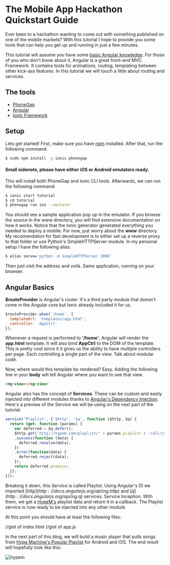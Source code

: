 # The Mobile App Hackathon Quickstart Guide

Ever been to a hackathon wanting to come out with something published on one of the mobile markets?
With this tutorial I hope to provide you some tools that can help you get up and running in just a few minutes.

This tutorial will assume you have some [basic Angular knowledge](http://docs.angularjs.org/tutorial/step_01). For those of you who don't know about it, Angular is a great front-end MVC Framework. It contains tools for animations, routing, templating between other kick-ass features. In this tutorial we will touch a little about routing and services.

## The tools
* [PhoneGap](http://phonegap.com/)
* [Angular](http://angularjs.org)
* [Ionic Framework](http://ionicframework.com/)

## Setup

Lets get started! First, make sure you have [npm](http://npmjs.org) installed. After that, run the following command:
```bash
$ sudo npm install -g ionic phonegap
```

#### Small sidenote, please have either iOS or Android emulators ready.

This will install both PhoneGap and Ionic CLI tools. Afterwards, we can run the following command:

```bash
$ ionic start tutorial
$ cd tutorial
$ phonegap run ios --emulator
```

You should see a sample application pop up in the emulator. If you browse the source in the www directory, you will find extensive documentation on how it works.
Notice that the Ionic generator generated everything you needed to deploy a mobile. For now, just worry about the **www** directory. My recomendation for fast development is
to either set up a reverse proxy to that folder or use Python's SimpleHTTPServer module. In my personal setup I have the following alias:

```bash
$ alias serve='python -m SimpleHTTPServer 3000'
```

Then just visit the address and voilà. Same application, running on your browser.

## Angular Basics

**$routeProvider** is Angular's router. It's a third party module that doesn't come in the Angular core but Ionic already included it for us.

```js
$routeProvider.when('/home', {
  templateUrl: 'templates/app.html',
  controller: 'AppCtrl'
});
```
Whenever a request is performed to **'/home'**, Angular will render the **app.html** template. It will also bind **AppCtrl** to the DOM of the template. This is pretty cool since it it gives us the ability to have multiple controllers per page. Each controlling a single part of the view. Talk about modular code.

Now, where would this template be rendered? Easy. Adding the following line in your **body** will tell Angular where you want to see that view.

```html
<ng-view></ng-view>
```

Angular also has the concept of **Services**. These can be custom and easily injected into different modules thanks to [Angular's Dependency Injection](http://docs.angularjs.org/guide/di).
Here's a preview of the Service we will be using on the next part of the tutorial.

```js
service('Playlist', ['$http', '$q', function ($http, $q) {
  return {get: function (params) {
    var deferred = $q.defer();
    $http.get('http://hypem.com/playlist/' + params.playlist + '/all/json/' + params.pagenum + '/data.json')
    .success(function (data) {
      deferred.resolve(data);
    })
    .error(function(data) {
      deferred.reject(data);
    });
    return deferred.promise;
  }};
}]);
```
Breaking it down, this Service is called Playlist. Using Angular's DI we imported [$http](http://docs.angularjs.org/api/ng.$http) and [$q](http://docs.angularjs.org/api/ng.$q) services. Service Inception. With them, we get a [HypeM's](http://hypem.com) playlist data and return it in a callback. The Playlist service is now ready to be injected into any other module.

At this point you should have at least the following files:

//gist of index.html
//gist of app.js

In the next part of this blog, we will build a music player that pulls songs from [Hype Machine's Popular Playlist](http://hypem.com/popular) for Android and iOS. The end result will hopefully look like this:

![hypem](/player)
